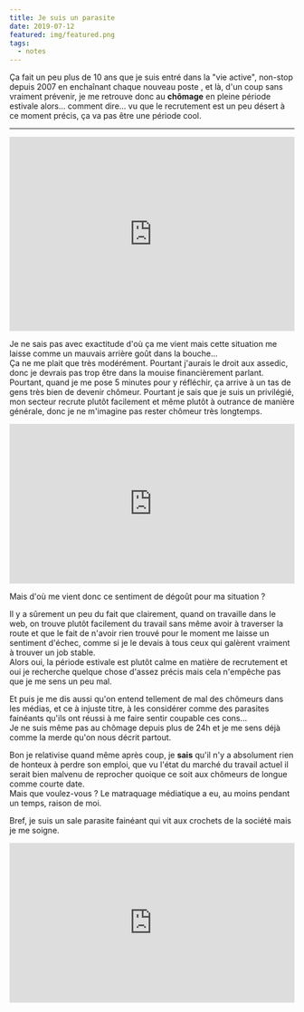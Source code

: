 ```yaml
---
title: Je suis un parasite
date: 2019-07-12
featured: img/featured.png
tags:
  - notes
---
```


Ça fait un peu plus de 10 ans que je suis entré dans la "vie active", non-stop depuis 2007 en enchaînant chaque nouveau poste , et là, d'un coup sans vraiment prévenir, je me retrouve donc au **chômage** en pleine période estivale alors… comment dire… vu que le recrutement est un peu désert à ce moment précis, ça va pas être une période cool.

---

<div style="width:100%;height:0;padding-bottom:68%;position:relative;"><iframe src="https://giphy.com/embed/a6zGGyjGKq7GE" width="100%" height="100%" style="position:absolute" frameBorder="0" class="giphy-embed" allowFullScreen></iframe></div>

Je ne sais pas avec exactitude d'où ça me vient mais cette situation me laisse comme un mauvais arrière goût dans la bouche…  
Ça ne me plait que très modérément. Pourtant j'aurais le droit aux assedic, donc je devrais pas trop être dans la mouise financièrement parlant. Pourtant, quand je me pose 5 minutes pour y réfléchir, ça arrive à un tas de gens très bien de devenir chômeur. Pourtant je sais que je suis un privilégié, mon secteur recrute plutôt facilement et même plutôt à outrance de manière générale, donc je ne m'imagine pas rester chômeur très longtemps.

<div style="width:100%;height:0;padding-bottom:56%;position:relative;"><iframe src="https://giphy.com/embed/l4hmWKVDDUpiq355K" width="100%" height="100%" style="position:absolute" frameBorder="0" class="giphy-embed" allowFullScreen></iframe></div>

Mais d'où me vient donc ce sentiment de dégoût pour ma situation ?

Il y a sûrement un peu du fait que clairement, quand on travaille dans le web, on trouve plutôt facilement du travail sans même avoir à traverser la route et que le fait de n'avoir rien trouvé pour le moment me laisse un sentiment d'échec, comme si je le devais à tous ceux qui galèrent vraiment à trouver un job stable.  
Alors oui, la période estivale est plutôt calme en matière de recrutement et oui je recherche quelque chose d'assez précis mais cela n'empêche pas que je me sens un peu mal.

Et puis je me dis aussi qu'on entend tellement de mal des chômeurs dans les médias, et ce à injuste titre, à les considérer comme des parasites fainéants qu'ils ont réussi à me faire sentir coupable ces cons…  
Je ne suis même pas au chômage depuis plus de 24h et je me sens déjà comme la merde qu'on nous décrit partout.

Bon je relativise quand même après coup, je **sais** qu'il n'y a absolument rien de honteux à perdre son emploi, que vu l'état du marché du travail actuel il serait bien malvenu de reprocher quoique ce soit aux chômeurs de longue comme courte date.  
Mais que voulez-vous ? Le matraquage médiatique a eu, au moins pendant un temps, raison de moi.

Bref, je suis un sale parasite fainéant qui vit aux crochets de la société mais je me soigne.

<div style="width:100%;height:0;padding-bottom:56%;position:relative;"><iframe src="https://giphy.com/embed/xEGqih6o0meyY" width="100%" height="100%" style="position:absolute" frameBorder="0" class="giphy-embed" allowFullScreen></iframe></div>
